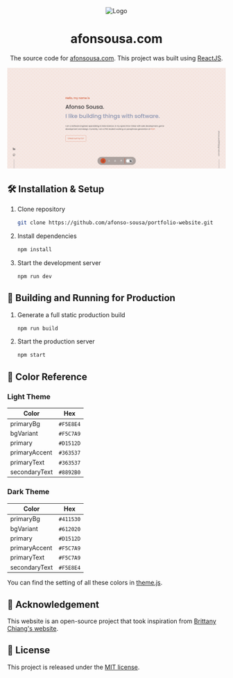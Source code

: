 <div align="center">
  <img alt="Logo" src="https://raw.githubusercontent.com/AfonsoSalgadoSousa/portfolio-website/main/public/portfolio_logo.png" width="100" />
</div>
<h1 align="center">
  afonsousa.com
</h1>
<p align="center">
  The source code for <a href="https://afonsousa.com" target="_blank">afonsousa.com</a>. This project was built using <a href="https://reactjs.org/" target="_blank">ReactJS</a>.
</p>

![demo](https://raw.githubusercontent.com/afonso-sousa/portfolio-website/main/public/demo.png)

## 🛠 Installation & Setup

1. Clone repository

   ```sh
   git clone https://github.com/afonso-sousa/portfolio-website.git
   ```

2. Install dependencies

   ```sh
   npm install
   ```

3. Start the development server

   ```sh
   npm run dev
   ```

## 🚀 Building and Running for Production

1. Generate a full static production build

   ```sh
   npm run build
   ```

2. Start the production server

   ```sh
   npm start
   ```

## 🎨 Color Reference

### Light Theme

| Color         | Hex                                                                |
| ------------- | ------------------------------------------------------------------ |
| primaryBg     | `#F5E8E4` |
| bgVariant     | `#F5C7A9` |
| primary       | `#D1512D` |
| primaryAccent | `#363537` |
| primaryText   | `#363537` |
| secondaryText | `#8892B0` |

### Dark Theme

| Color         | Hex                                                                |
| ------------- | ------------------------------------------------------------------ |
| primaryBg     | `#411530` |
| bgVariant     | `#612020` |
| primary       | `#D1512D` |
| primaryAccent | `#F5C7A9` |
| primaryText   | `#F5C7A9` |
| secondaryText | `#F5E8E4` |

You can find the setting of all these colors in [theme.js](https://github.com/afonso-sousa/portfolio-website/blob/main/src/theme.js).

## 🫡 Acknowledgement

This website is an open-source project that took inspiration from [Brittany Chiang's website](https://brittanychiang.com/.).

## 📘 License

This project is released under the [MIT license](LICENSE).
